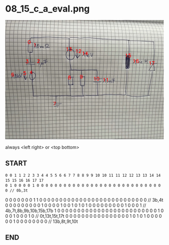
# 08_15_c_a_eval.png
![img](08_15_c_a_eval_idxs.png)

always \<left right> or \<top bottom>

## START

	0 0 1 1 2 2 3 3 4 4 5 5 6 6 7 7 8 8 9 9 10 10 11 11 12 12 13 13 14 14 15 15 16 16 17 17
	0 1 0 0 0 0 1 0 0 0 0 0 0 0 0 0 0 0 0 0 0 0 0 0 0 0 0 0 0 0 0 0 0 0 0 0 // 0b,3t
0 0 0 0 0 0 0 1 1 0 0 0 0 0 0 0 0 0 0 0 0 0 0 0 0 0 0 0 0 0 0 0 0 0 0 0 // 3b,4t
0 0 0 0 0 0 0 0 0 1 0 0 0 0 1 0 0 1 0 1 0 1 0 0 0 0 0 0 0 0 0 1 0 0 0 1 // 4b,7t,8b,9b,10b,15b,17b
1 0 0 0 0 0 0 0 0 0 0 0 0 0 0 0 0 0 0 0 0 0 0 0 0 0 1 0 0 0 1 0 0 0 1 0 // 0t,13t,15t,17t
0 0 0 0 0 0 0 0 0 0 0 0 0 0 0 0 1 0 1 0 1 0 0 0 0 0 0 1 0 0 0 0 0 0 0 0 // 13b,8t,9t,10t

## END

            